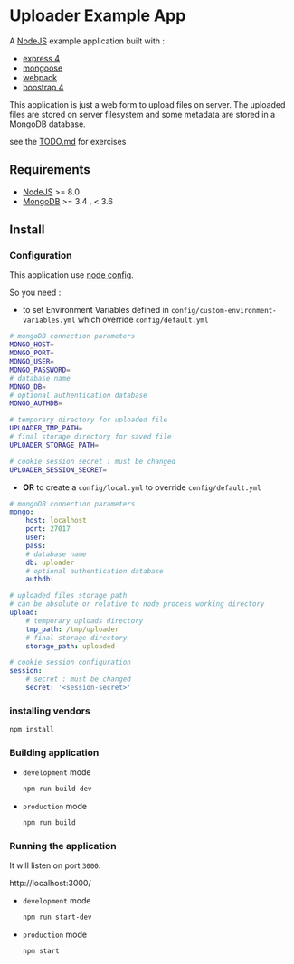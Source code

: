 Uploader Example App
====================

A [NodeJS](https://nodejs.org/en/)  example application built with :

* [express 4](http://expressjs.com/)
* [mongoose](http://mongoosejs.com/)
* [webpack](https://webpack.js.org/)
* [boostrap 4](http://getbootstrap.com/)

This application is just a web form to upload files on server.
The uploaded files are stored on server filesystem and some metadata  are stored in a MongoDB database.

see the [TODO.md](https://gitlab.com/pierr/uploader-app/blob/master/TODO.md) for exercises

Requirements
------------

* [NodeJS](https://nodejs.org/en/) >= 8.0
* [MongoDB](https://docs.mongodb.com/manual/) >= 3.4 , < 3.6 


Install
-------

### Configuration

This application use [node config](https://github.com/lorenwest/node-config). 

So you need :

* to set Environment Variables defined in `config/custom-environment-variables.yml` which override `config/default.yml`

```sh
# mongoDB connection parameters
MONGO_HOST=
MONGO_PORT=
MONGO_USER=
MONGO_PASSWORD= 
# database name
MONGO_DB=
# optional authentication database 
MONGO_AUTHDB=

# temporary directory for uploaded file
UPLOADER_TMP_PATH=
# final storage directory for saved file
UPLOADER_STORAGE_PATH=

# cookie session secret : must be changed
UPLOADER_SESSION_SECRET= 
```

* **OR** to create a `config/local.yml` to override `config/default.yml` 

```yml
# mongoDB connection parameters
mongo:
    host: localhost
    port: 27017
    user:
    pass:
    # database name
    db: uploader
    # optional authentication database 
    authdb:

# uploaded files storage path
# can be absolute or relative to node process working directory
upload:
    # temporary uploads directory
    tmp_path: /tmp/uploader
    # final storage directory
    storage_path: uploaded

# cookie session configuration
session:
    # secret : must be changed
    secret: '<session-secret>'

```

### installing vendors

```sh
npm install
```

### Building application

* `development` mode

    ```sh
    npm run build-dev
    ```

* `production` mode

    ```sh
    npm run build
    ```

### Running the application

It will listen on port `3000`.

http://localhost:3000/

* `development` mode

    ```sh
    npm run start-dev
    ```

* `production` mode

    ```sh
    npm start
    ```
